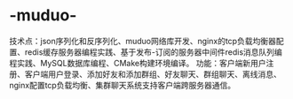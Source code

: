# -muduo-
技术点：json序列化和反序列化、muduo网络库开发、nginx的tcp负载均衡器配置、redis缓存服务器编程实践、基于发布-订阅的服务器中间件redis消息队列编程实践、MySQL数据库编程、CMake构建环境编译。 功能：客户端新用户注册、客户端用户登录、添加好友和添加群组、好友聊天、群组聊天、离线消息、nginx配置tcp负载均衡、集群聊天系统支持客户端跨服务器通信。
